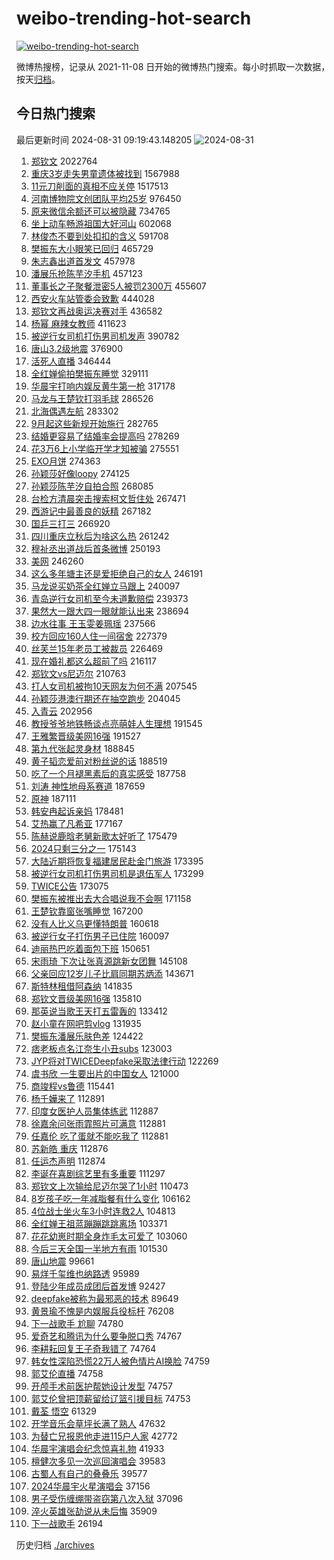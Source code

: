 # weibo-trending-hot-search

[![weibo-trending-hot-search](https://github.com/ameizi/weibo-trending-hot-search/actions/workflows/ci.yml/badge.svg)](https://github.com/ameizi/weibo-trending-hot-search/actions/workflows/ci.yml)

微博热搜榜，记录从 2021-11-08 日开始的微博热门搜索。每小时抓取一次数据，按天[归档](./archives)。

## 今日热门搜索

<!-- BEGIN --> 
最后更新时间 2024-08-31 09:19:43.148205 
![2024-08-31](https://imgs-storage.s3.us-east-005.backblazeb2.com/20240831/2024-08-31.png?versionId=4_z8fbbed132d73df8689c40f13_f1116769c5a05bb9e_d20240831_m011942_c005_v0501009_t0016_u01725067182691) 
1. [郑钦文](https://s.weibo.com/weibo?q=%E9%83%91%E9%92%A6%E6%96%87&t=31&band_rank=2&Refer=top) 2022764
1. [重庆3岁走失男童遗体被找到](https://s.weibo.com/weibo?q=%23%E9%87%8D%E5%BA%863%E5%B2%81%E8%B5%B0%E5%A4%B1%E7%94%B7%E7%AB%A5%E9%81%97%E4%BD%93%E8%A2%AB%E6%89%BE%E5%88%B0%23&t=31&band_rank=1&Refer=top) 1567988
1. [11元刀削面的真相不应关停](https://s.weibo.com/weibo?q=%2311%E5%85%83%E5%88%80%E5%89%8A%E9%9D%A2%E7%9A%84%E7%9C%9F%E7%9B%B8%E4%B8%8D%E5%BA%94%E5%85%B3%E5%81%9C%23&t=31&band_rank=1&Refer=top) 1517513
1. [河南博物院文创团队平均25岁](https://s.weibo.com/weibo?q=%23%E6%B2%B3%E5%8D%97%E5%8D%9A%E7%89%A9%E9%99%A2%E6%96%87%E5%88%9B%E5%9B%A2%E9%98%9F%E5%B9%B3%E5%9D%8725%E5%B2%81%23&t=31&band_rank=3&Refer=top) 976450
1. [原来微信余额还可以被隐藏](https://s.weibo.com/weibo?q=%23%E5%8E%9F%E6%9D%A5%E5%BE%AE%E4%BF%A1%E4%BD%99%E9%A2%9D%E8%BF%98%E5%8F%AF%E4%BB%A5%E8%A2%AB%E9%9A%90%E8%97%8F%23&t=31&band_rank=4&Refer=top) 734765
1. [坐上动车畅游祖国大好河山](https://s.weibo.com/weibo?q=%23%E5%9D%90%E4%B8%8A%E5%8A%A8%E8%BD%A6%E7%95%85%E6%B8%B8%E7%A5%96%E5%9B%BD%E5%A4%A7%E5%A5%BD%E6%B2%B3%E5%B1%B1%23&t=31&band_rank=3&Refer=top) 602068
1. [林俊杰不要到处扣扣的含义](https://s.weibo.com/weibo?q=%E6%9E%97%E4%BF%8A%E6%9D%B0%E4%B8%8D%E8%A6%81%E5%88%B0%E5%A4%84%E6%89%A3%E6%89%A3%E7%9A%84%E5%90%AB%E4%B9%89&t=31&band_rank=4&Refer=top) 591708
1. [樊振东大小眼笑已回归](https://s.weibo.com/weibo?q=%E6%A8%8A%E6%8C%AF%E4%B8%9C%E5%A4%A7%E5%B0%8F%E7%9C%BC%E7%AC%91%E5%B7%B2%E5%9B%9E%E5%BD%92&t=31&band_rank=5&Refer=top) 465729
1. [朱志鑫出道首发文](https://s.weibo.com/weibo?q=%23%E6%9C%B1%E5%BF%97%E9%91%AB%E5%87%BA%E9%81%93%E9%A6%96%E5%8F%91%E6%96%87%23&t=31&band_rank=6&Refer=top) 457978
1. [潘展乐抢陈芋汐手机](https://s.weibo.com/weibo?q=%23%E6%BD%98%E5%B1%95%E4%B9%90%E6%8A%A2%E9%99%88%E8%8A%8B%E6%B1%90%E6%89%8B%E6%9C%BA%23&t=31&band_rank=5&Refer=top) 457123
1. [董事长之子聚餐泄密5人被罚2300万](https://s.weibo.com/weibo?q=%23%E8%91%A3%E4%BA%8B%E9%95%BF%E4%B9%8B%E5%AD%90%E8%81%9A%E9%A4%90%E6%B3%84%E5%AF%865%E4%BA%BA%E8%A2%AB%E7%BD%9A2300%E4%B8%87%23&t=31&band_rank=18&Refer=top) 455607
1. [西安火车站管委会致歉](https://s.weibo.com/weibo?q=%23%E8%A5%BF%E5%AE%89%E7%81%AB%E8%BD%A6%E7%AB%99%E7%AE%A1%E5%A7%94%E4%BC%9A%E8%87%B4%E6%AD%89%23&t=31&band_rank=17&Refer=top) 444028
1. [郑钦文再战奥运决赛对手](https://s.weibo.com/weibo?q=%23%E9%83%91%E9%92%A6%E6%96%87%E5%86%8D%E6%88%98%E5%A5%A5%E8%BF%90%E5%86%B3%E8%B5%9B%E5%AF%B9%E6%89%8B%23&t=31&band_rank=6&Refer=top) 436582
1. [杨幂 麻辣女教师](https://s.weibo.com/weibo?q=%E6%9D%A8%E5%B9%82%20%E9%BA%BB%E8%BE%A3%E5%A5%B3%E6%95%99%E5%B8%88&t=31&band_rank=7&Refer=top) 411623
1. [被逆行女司机打伤男司机发声](https://s.weibo.com/weibo?q=%23%E8%A2%AB%E9%80%86%E8%A1%8C%E5%A5%B3%E5%8F%B8%E6%9C%BA%E6%89%93%E4%BC%A4%E7%94%B7%E5%8F%B8%E6%9C%BA%E5%8F%91%E5%A3%B0%23&t=31&band_rank=8&Refer=top) 390782
1. [唐山3.2级地震](https://s.weibo.com/weibo?q=%23%E5%94%90%E5%B1%B13.2%E7%BA%A7%E5%9C%B0%E9%9C%87%23&t=31&band_rank=8&Refer=top) 376900
1. [活死人直播](https://s.weibo.com/weibo?q=%E6%B4%BB%E6%AD%BB%E4%BA%BA%E7%9B%B4%E6%92%AD&t=31&band_rank=9&Refer=top) 346444
1. [全红婵偷拍樊振东睡觉](https://s.weibo.com/weibo?q=%23%E5%85%A8%E7%BA%A2%E5%A9%B5%E5%81%B7%E6%8B%8D%E6%A8%8A%E6%8C%AF%E4%B8%9C%E7%9D%A1%E8%A7%89%23&t=31&band_rank=10&Refer=top) 329111
1. [华晨宇打响内娱反黄牛第一枪](https://s.weibo.com/weibo?q=%23%E5%8D%8E%E6%99%A8%E5%AE%87%E6%89%93%E5%93%8D%E5%86%85%E5%A8%B1%E5%8F%8D%E9%BB%84%E7%89%9B%E7%AC%AC%E4%B8%80%E6%9E%AA%23&t=31&band_rank=11&Refer=top) 317178
1. [马龙与王楚钦打羽毛球](https://s.weibo.com/weibo?q=%23%E9%A9%AC%E9%BE%99%E4%B8%8E%E7%8E%8B%E6%A5%9A%E9%92%A6%E6%89%93%E7%BE%BD%E6%AF%9B%E7%90%83%23&t=31&band_rank=25&Refer=top) 286526
1. [北海偶遇左航](https://s.weibo.com/weibo?q=%E5%8C%97%E6%B5%B7%E5%81%B6%E9%81%87%E5%B7%A6%E8%88%AA&t=31&band_rank=12&Refer=top) 283302
1. [9月起这些新规开始施行](https://s.weibo.com/weibo?q=%239%E6%9C%88%E8%B5%B7%E8%BF%99%E4%BA%9B%E6%96%B0%E8%A7%84%E5%BC%80%E5%A7%8B%E6%96%BD%E8%A1%8C%23&t=31&band_rank=10&Refer=top) 282765
1. [结婚更容易了结婚率会提高吗](https://s.weibo.com/weibo?q=%23%E7%BB%93%E5%A9%9A%E6%9B%B4%E5%AE%B9%E6%98%93%E4%BA%86%E7%BB%93%E5%A9%9A%E7%8E%87%E4%BC%9A%E6%8F%90%E9%AB%98%E5%90%97%23&t=31&band_rank=13&Refer=top) 278269
1. [花3万6上小学临开学才知被骗](https://s.weibo.com/weibo?q=%23%E8%8A%B13%E4%B8%876%E4%B8%8A%E5%B0%8F%E5%AD%A6%E4%B8%B4%E5%BC%80%E5%AD%A6%E6%89%8D%E7%9F%A5%E8%A2%AB%E9%AA%97%23&t=31&band_rank=11&Refer=top) 275551
1. [EXO月饼](https://s.weibo.com/weibo?q=EXO%E6%9C%88%E9%A5%BC&t=31&band_rank=14&Refer=top) 274363
1. [孙颖莎好像loopy](https://s.weibo.com/weibo?q=%E5%AD%99%E9%A2%96%E8%8E%8E%E5%A5%BD%E5%83%8Floopy&t=31&band_rank=15&Refer=top) 274125
1. [孙颖莎陈芋汐自拍合照](https://s.weibo.com/weibo?q=%23%E5%AD%99%E9%A2%96%E8%8E%8E%E9%99%88%E8%8A%8B%E6%B1%90%E8%87%AA%E6%8B%8D%E5%90%88%E7%85%A7%23&t=31&band_rank=12&Refer=top) 268085
1. [台检方清晨突击搜索柯文哲住处](https://s.weibo.com/weibo?q=%E5%8F%B0%E6%A3%80%E6%96%B9%E6%B8%85%E6%99%A8%E7%AA%81%E5%87%BB%E6%90%9C%E7%B4%A2%E6%9F%AF%E6%96%87%E5%93%B2%E4%BD%8F%E5%A4%84&t=31&band_rank=20&Refer=top) 267471
1. [西游记中最善良的妖精](https://s.weibo.com/weibo?q=%E8%A5%BF%E6%B8%B8%E8%AE%B0%E4%B8%AD%E6%9C%80%E5%96%84%E8%89%AF%E7%9A%84%E5%A6%96%E7%B2%BE&t=31&band_rank=17&Refer=top) 267182
1. [国乒三打三](https://s.weibo.com/weibo?q=%E5%9B%BD%E4%B9%92%E4%B8%89%E6%89%93%E4%B8%89&t=31&band_rank=16&Refer=top) 266920
1. [四川重庆立秋后为啥这么热](https://s.weibo.com/weibo?q=%23%E5%9B%9B%E5%B7%9D%E9%87%8D%E5%BA%86%E7%AB%8B%E7%A7%8B%E5%90%8E%E4%B8%BA%E5%95%A5%E8%BF%99%E4%B9%88%E7%83%AD%23&t=31&band_rank=13&Refer=top) 261242
1. [穆祉丞出道战后首条微博](https://s.weibo.com/weibo?q=%23%E7%A9%86%E7%A5%89%E4%B8%9E%E5%87%BA%E9%81%93%E6%88%98%E5%90%8E%E9%A6%96%E6%9D%A1%E5%BE%AE%E5%8D%9A%23&t=31&band_rank=19&Refer=top) 250193
1. [美网](https://s.weibo.com/weibo?q=%E7%BE%8E%E7%BD%91&t=31&band_rank=7&Refer=top) 246260
1. [这么多年塘主还是爱拒绝自己的女人](https://s.weibo.com/weibo?q=%E8%BF%99%E4%B9%88%E5%A4%9A%E5%B9%B4%E5%A1%98%E4%B8%BB%E8%BF%98%E6%98%AF%E7%88%B1%E6%8B%92%E7%BB%9D%E8%87%AA%E5%B7%B1%E7%9A%84%E5%A5%B3%E4%BA%BA&t=31&band_rank=15&Refer=top) 246191
1. [马龙说买奶茶全红婵立马跟上](https://s.weibo.com/weibo?q=%23%E9%A9%AC%E9%BE%99%E8%AF%B4%E4%B9%B0%E5%A5%B6%E8%8C%B6%E5%85%A8%E7%BA%A2%E5%A9%B5%E7%AB%8B%E9%A9%AC%E8%B7%9F%E4%B8%8A%23&t=31&band_rank=21&Refer=top) 240097
1. [青岛逆行女司机至今未道歉赔偿](https://s.weibo.com/weibo?q=%23%E9%9D%92%E5%B2%9B%E9%80%86%E8%A1%8C%E5%A5%B3%E5%8F%B8%E6%9C%BA%E8%87%B3%E4%BB%8A%E6%9C%AA%E9%81%93%E6%AD%89%E8%B5%94%E5%81%BF%23&t=31&band_rank=22&Refer=top) 239373
1. [果然大一跟大四一眼就能认出来](https://s.weibo.com/weibo?q=%23%E6%9E%9C%E7%84%B6%E5%A4%A7%E4%B8%80%E8%B7%9F%E5%A4%A7%E5%9B%9B%E4%B8%80%E7%9C%BC%E5%B0%B1%E8%83%BD%E8%AE%A4%E5%87%BA%E6%9D%A5%23&t=31&band_rank=23&Refer=top) 238694
1. [边水往事 王玉雯姜珮瑶](https://s.weibo.com/weibo?q=%E8%BE%B9%E6%B0%B4%E5%BE%80%E4%BA%8B%20%E7%8E%8B%E7%8E%89%E9%9B%AF%E5%A7%9C%E7%8F%AE%E7%91%B6&t=31&band_rank=24&Refer=top) 237566
1. [校方回应160人住一间宿舍](https://s.weibo.com/weibo?q=%23%E6%A0%A1%E6%96%B9%E5%9B%9E%E5%BA%94160%E4%BA%BA%E4%BD%8F%E4%B8%80%E9%97%B4%E5%AE%BF%E8%88%8D%23&t=31&band_rank=44&Refer=top) 227379
1. [丝芙兰15年老员工被裁员](https://s.weibo.com/weibo?q=%23%E4%B8%9D%E8%8A%99%E5%85%B015%E5%B9%B4%E8%80%81%E5%91%98%E5%B7%A5%E8%A2%AB%E8%A3%81%E5%91%98%23&t=31&band_rank=46&Refer=top) 226469
1. [现在婚礼都这么超前了吗](https://s.weibo.com/weibo?q=%23%E7%8E%B0%E5%9C%A8%E5%A9%9A%E7%A4%BC%E9%83%BD%E8%BF%99%E4%B9%88%E8%B6%85%E5%89%8D%E4%BA%86%E5%90%97%23&t=31&band_rank=26&Refer=top) 216117
1. [郑钦文vs尼迈尔](https://s.weibo.com/weibo?q=%23%E9%83%91%E9%92%A6%E6%96%87vs%E5%B0%BC%E8%BF%88%E5%B0%94%23&t=31&band_rank=13&Refer=top) 210763
1. [打人女司机被拘10天网友为何不满](https://s.weibo.com/weibo?q=%23%E6%89%93%E4%BA%BA%E5%A5%B3%E5%8F%B8%E6%9C%BA%E8%A2%AB%E6%8B%9810%E5%A4%A9%E7%BD%91%E5%8F%8B%E4%B8%BA%E4%BD%95%E4%B8%8D%E6%BB%A1%23&t=31&band_rank=27&Refer=top) 207545
1. [孙颖莎港澳行期还在抽空跑步](https://s.weibo.com/weibo?q=%E5%AD%99%E9%A2%96%E8%8E%8E%E6%B8%AF%E6%BE%B3%E8%A1%8C%E6%9C%9F%E8%BF%98%E5%9C%A8%E6%8A%BD%E7%A9%BA%E8%B7%91%E6%AD%A5&t=31&band_rank=28&Refer=top) 204045
1. [入青云](https://s.weibo.com/weibo?q=%E5%85%A5%E9%9D%92%E4%BA%91&t=31&band_rank=18&Refer=top) 202956
1. [教授爷爷地铁畅谈点亮萌娃人生理想](https://s.weibo.com/weibo?q=%23%E6%95%99%E6%8E%88%E7%88%B7%E7%88%B7%E5%9C%B0%E9%93%81%E7%95%85%E8%B0%88%E7%82%B9%E4%BA%AE%E8%90%8C%E5%A8%83%E4%BA%BA%E7%94%9F%E7%90%86%E6%83%B3%23&t=31&band_rank=10&Refer=top) 191545
1. [王雅繁晋级美网16强](https://s.weibo.com/weibo?q=%23%E7%8E%8B%E9%9B%85%E7%B9%81%E6%99%8B%E7%BA%A7%E7%BE%8E%E7%BD%9116%E5%BC%BA%23&t=31&band_rank=11&Refer=top) 191527
1. [第九代张起灵身材](https://s.weibo.com/weibo?q=%E7%AC%AC%E4%B9%9D%E4%BB%A3%E5%BC%A0%E8%B5%B7%E7%81%B5%E8%BA%AB%E6%9D%90&t=31&band_rank=37&Refer=top) 188845
1. [黄子韬恋爱前对粉丝说的话](https://s.weibo.com/weibo?q=%23%E9%BB%84%E5%AD%90%E9%9F%AC%E6%81%8B%E7%88%B1%E5%89%8D%E5%AF%B9%E7%B2%89%E4%B8%9D%E8%AF%B4%E7%9A%84%E8%AF%9D%23&t=31&band_rank=26&Refer=top) 188519
1. [吃了一个月褪黑素后的真实感受](https://s.weibo.com/weibo?q=%23%E5%90%83%E4%BA%86%E4%B8%80%E4%B8%AA%E6%9C%88%E8%A4%AA%E9%BB%91%E7%B4%A0%E5%90%8E%E7%9A%84%E7%9C%9F%E5%AE%9E%E6%84%9F%E5%8F%97%23&t=31&band_rank=24&Refer=top) 187758
1. [刘涛 神性地母系赛道](https://s.weibo.com/weibo?q=%E5%88%98%E6%B6%9B%20%E7%A5%9E%E6%80%A7%E5%9C%B0%E6%AF%8D%E7%B3%BB%E8%B5%9B%E9%81%93&t=31&band_rank=25&Refer=top) 187659
1. [原神](https://s.weibo.com/weibo?q=%23%E5%8E%9F%E7%A5%9E%23&t=31&band_rank=28&Refer=top) 187111
1. [韩安冉起诉亲妈](https://s.weibo.com/weibo?q=%23%E9%9F%A9%E5%AE%89%E5%86%89%E8%B5%B7%E8%AF%89%E4%BA%B2%E5%A6%88%23&t=31&band_rank=29&Refer=top) 178481
1. [艾热赢了凡希亚](https://s.weibo.com/weibo?q=%23%E8%89%BE%E7%83%AD%E8%B5%A2%E4%BA%86%E5%87%A1%E5%B8%8C%E4%BA%9A%23&t=31&band_rank=29&Refer=top) 177167
1. [陈赫说鹿晗老舅新歌太好听了](https://s.weibo.com/weibo?q=%23%E9%99%88%E8%B5%AB%E8%AF%B4%E9%B9%BF%E6%99%97%E8%80%81%E8%88%85%E6%96%B0%E6%AD%8C%E5%A4%AA%E5%A5%BD%E5%90%AC%E4%BA%86%23&t=31&band_rank=30&Refer=top) 175479
1. [2024只剩三分之一](https://s.weibo.com/weibo?q=%232024%E5%8F%AA%E5%89%A9%E4%B8%89%E5%88%86%E4%B9%8B%E4%B8%80%23&t=31&band_rank=31&Refer=top) 175143
1. [大陆近期将恢复福建居民赴金门旅游](https://s.weibo.com/weibo?q=%23%E5%A4%A7%E9%99%86%E8%BF%91%E6%9C%9F%E5%B0%86%E6%81%A2%E5%A4%8D%E7%A6%8F%E5%BB%BA%E5%B1%85%E6%B0%91%E8%B5%B4%E9%87%91%E9%97%A8%E6%97%85%E6%B8%B8%23&t=31&band_rank=30&Refer=top) 173395
1. [被逆行女司机打伤男司机是退伍军人](https://s.weibo.com/weibo?q=%23%E8%A2%AB%E9%80%86%E8%A1%8C%E5%A5%B3%E5%8F%B8%E6%9C%BA%E6%89%93%E4%BC%A4%E7%94%B7%E5%8F%B8%E6%9C%BA%E6%98%AF%E9%80%80%E4%BC%8D%E5%86%9B%E4%BA%BA%23&t=31&band_rank=31&Refer=top) 173299
1. [TWICE公告](https://s.weibo.com/weibo?q=TWICE%E5%85%AC%E5%91%8A&t=31&band_rank=32&Refer=top) 173075
1. [樊振东被推出去大合唱说我不会啊](https://s.weibo.com/weibo?q=%23%E6%A8%8A%E6%8C%AF%E4%B8%9C%E8%A2%AB%E6%8E%A8%E5%87%BA%E5%8E%BB%E5%A4%A7%E5%90%88%E5%94%B1%E8%AF%B4%E6%88%91%E4%B8%8D%E4%BC%9A%E5%95%8A%23&t=31&band_rank=32&Refer=top) 171158
1. [王楚钦靠窗张嘴睡觉](https://s.weibo.com/weibo?q=%23%E7%8E%8B%E6%A5%9A%E9%92%A6%E9%9D%A0%E7%AA%97%E5%BC%A0%E5%98%B4%E7%9D%A1%E8%A7%89%23&t=31&band_rank=33&Refer=top) 167200
1. [没有人比义乌更懂特朗普](https://s.weibo.com/weibo?q=%E6%B2%A1%E6%9C%89%E4%BA%BA%E6%AF%94%E4%B9%89%E4%B9%8C%E6%9B%B4%E6%87%82%E7%89%B9%E6%9C%97%E6%99%AE&t=31&band_rank=33&Refer=top) 160618
1. [被逆行女子打伤男子已住院](https://s.weibo.com/weibo?q=%23%E8%A2%AB%E9%80%86%E8%A1%8C%E5%A5%B3%E5%AD%90%E6%89%93%E4%BC%A4%E7%94%B7%E5%AD%90%E5%B7%B2%E4%BD%8F%E9%99%A2%23&t=31&band_rank=34&Refer=top) 160097
1. [迪丽热巴吃着面包下班](https://s.weibo.com/weibo?q=%23%E8%BF%AA%E4%B8%BD%E7%83%AD%E5%B7%B4%E5%90%83%E7%9D%80%E9%9D%A2%E5%8C%85%E4%B8%8B%E7%8F%AD%23&t=31&band_rank=35&Refer=top) 150651
1. [宋雨琦 下次让张真源跳新女团舞](https://s.weibo.com/weibo?q=%E5%AE%8B%E9%9B%A8%E7%90%A6%20%E4%B8%8B%E6%AC%A1%E8%AE%A9%E5%BC%A0%E7%9C%9F%E6%BA%90%E8%B7%B3%E6%96%B0%E5%A5%B3%E5%9B%A2%E8%88%9E&t=31&band_rank=36&Refer=top) 145108
1. [父亲回应12岁儿子比肩同期苏炳添](https://s.weibo.com/weibo?q=%23%E7%88%B6%E4%BA%B2%E5%9B%9E%E5%BA%9412%E5%B2%81%E5%84%BF%E5%AD%90%E6%AF%94%E8%82%A9%E5%90%8C%E6%9C%9F%E8%8B%8F%E7%82%B3%E6%B7%BB%23&t=31&band_rank=35&Refer=top) 143671
1. [斯特林租借阿森纳](https://s.weibo.com/weibo?q=%23%E6%96%AF%E7%89%B9%E6%9E%97%E7%A7%9F%E5%80%9F%E9%98%BF%E6%A3%AE%E7%BA%B3%23&t=31&band_rank=36&Refer=top) 141835
1. [郑钦文晋级美网16强](https://s.weibo.com/weibo?q=%23%E9%83%91%E9%92%A6%E6%96%87%E6%99%8B%E7%BA%A7%E7%BE%8E%E7%BD%9116%E5%BC%BA%23&t=31&band_rank=26&Refer=top) 135810
1. [那英说当歌王天打五雷轰的](https://s.weibo.com/weibo?q=%23%E9%82%A3%E8%8B%B1%E8%AF%B4%E5%BD%93%E6%AD%8C%E7%8E%8B%E5%A4%A9%E6%89%93%E4%BA%94%E9%9B%B7%E8%BD%B0%E7%9A%84%23&t=31&band_rank=37&Refer=top) 133412
1. [赵小童在网吧剪vlog](https://s.weibo.com/weibo?q=%23%E8%B5%B5%E5%B0%8F%E7%AB%A5%E5%9C%A8%E7%BD%91%E5%90%A7%E5%89%AAvlog%23&t=31&band_rank=38&Refer=top) 131935
1. [樊振东潘展乐肤色差](https://s.weibo.com/weibo?q=%23%E6%A8%8A%E6%8C%AF%E4%B8%9C%E6%BD%98%E5%B1%95%E4%B9%90%E8%82%A4%E8%89%B2%E5%B7%AE%23&t=31&band_rank=39&Refer=top) 124422
1. [痞老板点名江奈生小丑subs](https://s.weibo.com/weibo?q=%E7%97%9E%E8%80%81%E6%9D%BF%E7%82%B9%E5%90%8D%E6%B1%9F%E5%A5%88%E7%94%9F%E5%B0%8F%E4%B8%91subs&t=31&band_rank=40&Refer=top) 123003
1. [JYP将对TWICEDeepfake采取法律行动](https://s.weibo.com/weibo?q=%23JYP%E5%B0%86%E5%AF%B9TWICEDeepfake%E9%87%87%E5%8F%96%E6%B3%95%E5%BE%8B%E8%A1%8C%E5%8A%A8%23&t=31&band_rank=41&Refer=top) 122269
1. [虞书欣 一生要出片的中国女人](https://s.weibo.com/weibo?q=%E8%99%9E%E4%B9%A6%E6%AC%A3%20%E4%B8%80%E7%94%9F%E8%A6%81%E5%87%BA%E7%89%87%E7%9A%84%E4%B8%AD%E5%9B%BD%E5%A5%B3%E4%BA%BA&t=31&band_rank=42&Refer=top) 121000
1. [商竣程vs鲁德](https://s.weibo.com/weibo?q=%23%E5%95%86%E7%AB%A3%E7%A8%8Bvs%E9%B2%81%E5%BE%B7%23&t=31&band_rank=40&Refer=top) 115441
1. [杨千嬅来了](https://s.weibo.com/weibo?q=%E6%9D%A8%E5%8D%83%E5%AC%85%E6%9D%A5%E4%BA%86&t=31&band_rank=43&Refer=top) 112891
1. [印度女医护人员集体练武](https://s.weibo.com/weibo?q=%23%E5%8D%B0%E5%BA%A6%E5%A5%B3%E5%8C%BB%E6%8A%A4%E4%BA%BA%E5%91%98%E9%9B%86%E4%BD%93%E7%BB%83%E6%AD%A6%23&t=31&band_rank=45&Refer=top) 112887
1. [徐嘉余问张雨霏照片可满意](https://s.weibo.com/weibo?q=%23%E5%BE%90%E5%98%89%E4%BD%99%E9%97%AE%E5%BC%A0%E9%9B%A8%E9%9C%8F%E7%85%A7%E7%89%87%E5%8F%AF%E6%BB%A1%E6%84%8F%23&t=31&band_rank=47&Refer=top) 112881
1. [任嘉伦 吃了蛋就不能吃我了](https://s.weibo.com/weibo?q=%E4%BB%BB%E5%98%89%E4%BC%A6%20%E5%90%83%E4%BA%86%E8%9B%8B%E5%B0%B1%E4%B8%8D%E8%83%BD%E5%90%83%E6%88%91%E4%BA%86&t=31&band_rank=48&Refer=top) 112881
1. [苏新皓 重庆](https://s.weibo.com/weibo?q=%E8%8B%8F%E6%96%B0%E7%9A%93%20%E9%87%8D%E5%BA%86&t=31&band_rank=49&Refer=top) 112876
1. [任运杰声明](https://s.weibo.com/weibo?q=%E4%BB%BB%E8%BF%90%E6%9D%B0%E5%A3%B0%E6%98%8E&t=31&band_rank=50&Refer=top) 112874
1. [李诞在喜剧综艺里有多重要](https://s.weibo.com/weibo?q=%23%E6%9D%8E%E8%AF%9E%E5%9C%A8%E5%96%9C%E5%89%A7%E7%BB%BC%E8%89%BA%E9%87%8C%E6%9C%89%E5%A4%9A%E9%87%8D%E8%A6%81%23&t=31&band_rank=48&Refer=top) 111297
1. [郑钦文上次输给尼迈尔哭了1小时](https://s.weibo.com/weibo?q=%23%E9%83%91%E9%92%A6%E6%96%87%E4%B8%8A%E6%AC%A1%E8%BE%93%E7%BB%99%E5%B0%BC%E8%BF%88%E5%B0%94%E5%93%AD%E4%BA%861%E5%B0%8F%E6%97%B6%23&t=31&band_rank=42&Refer=top) 110473
1. [8岁孩子吃一年减脂餐有什么变化](https://s.weibo.com/weibo?q=%238%E5%B2%81%E5%AD%A9%E5%AD%90%E5%90%83%E4%B8%80%E5%B9%B4%E5%87%8F%E8%84%82%E9%A4%90%E6%9C%89%E4%BB%80%E4%B9%88%E5%8F%98%E5%8C%96%23&t=31&band_rank=44&Refer=top) 106162
1. [4位战士坐火车3小时连救2人](https://s.weibo.com/weibo?q=%234%E4%BD%8D%E6%88%98%E5%A3%AB%E5%9D%90%E7%81%AB%E8%BD%A63%E5%B0%8F%E6%97%B6%E8%BF%9E%E6%95%912%E4%BA%BA%23&t=31&band_rank=45&Refer=top) 104813
1. [全红婵王祖蓝蹦蹦跳跳离场](https://s.weibo.com/weibo?q=%E5%85%A8%E7%BA%A2%E5%A9%B5%E7%8E%8B%E7%A5%96%E8%93%9D%E8%B9%A6%E8%B9%A6%E8%B7%B3%E8%B7%B3%E7%A6%BB%E5%9C%BA&t=31&band_rank=46&Refer=top) 103371
1. [花花幼崽时期全身炸毛太可爱了](https://s.weibo.com/weibo?q=%23%E8%8A%B1%E8%8A%B1%E5%B9%BC%E5%B4%BD%E6%97%B6%E6%9C%9F%E5%85%A8%E8%BA%AB%E7%82%B8%E6%AF%9B%E5%A4%AA%E5%8F%AF%E7%88%B1%E4%BA%86%23&t=31&band_rank=47&Refer=top) 103060
1. [今后三天全国一半地方有雨](https://s.weibo.com/weibo?q=%23%E4%BB%8A%E5%90%8E%E4%B8%89%E5%A4%A9%E5%85%A8%E5%9B%BD%E4%B8%80%E5%8D%8A%E5%9C%B0%E6%96%B9%E6%9C%89%E9%9B%A8%23&t=31&band_rank=10&Refer=top) 101530
1. [唐山地震](https://s.weibo.com/weibo?q=%E5%94%90%E5%B1%B1%E5%9C%B0%E9%9C%87&t=31&band_rank=24&Refer=top) 99661
1. [易烊千玺维也纳路透](https://s.weibo.com/weibo?q=%23%E6%98%93%E7%83%8A%E5%8D%83%E7%8E%BA%E7%BB%B4%E4%B9%9F%E7%BA%B3%E8%B7%AF%E9%80%8F%23&t=31&band_rank=30&Refer=top) 95989
1. [登陆少年成员成团后首发博](https://s.weibo.com/weibo?q=%23%E7%99%BB%E9%99%86%E5%B0%91%E5%B9%B4%E6%88%90%E5%91%98%E6%88%90%E5%9B%A2%E5%90%8E%E9%A6%96%E5%8F%91%E5%8D%9A%23&t=31&band_rank=49&Refer=top) 92427
1. [deepfake被称为最邪恶的技术](https://s.weibo.com/weibo?q=%23deepfake%E8%A2%AB%E7%A7%B0%E4%B8%BA%E6%9C%80%E9%82%AA%E6%81%B6%E7%9A%84%E6%8A%80%E6%9C%AF%23&t=31&band_rank=15&Refer=top) 89649
1. [黄景瑜不愧是内娱服兵役标杆](https://s.weibo.com/weibo?q=%23%E9%BB%84%E6%99%AF%E7%91%9C%E4%B8%8D%E6%84%A7%E6%98%AF%E5%86%85%E5%A8%B1%E6%9C%8D%E5%85%B5%E5%BD%B9%E6%A0%87%E6%9D%86%23&t=31&band_rank=27&Refer=top) 76208
1. [下一战歌手 尬聊](https://s.weibo.com/weibo?q=%E4%B8%8B%E4%B8%80%E6%88%98%E6%AD%8C%E6%89%8B%20%E5%B0%AC%E8%81%8A&t=31&band_rank=30&Refer=top) 74780
1. [爱奇艺和腾讯为什么要争脱口秀](https://s.weibo.com/weibo?q=%23%E7%88%B1%E5%A5%87%E8%89%BA%E5%92%8C%E8%85%BE%E8%AE%AF%E4%B8%BA%E4%BB%80%E4%B9%88%E8%A6%81%E4%BA%89%E8%84%B1%E5%8F%A3%E7%A7%80%23&t=31&band_rank=48&Refer=top) 74767
1. [李耕耘回复王子奇我错了](https://s.weibo.com/weibo?q=%23%E6%9D%8E%E8%80%95%E8%80%98%E5%9B%9E%E5%A4%8D%E7%8E%8B%E5%AD%90%E5%A5%87%E6%88%91%E9%94%99%E4%BA%86%23&t=31&band_rank=47&Refer=top) 74764
1. [韩女性深陷恐慌22万人被色情片AI换脸](https://s.weibo.com/weibo?q=%23%E9%9F%A9%E5%A5%B3%E6%80%A7%E6%B7%B1%E9%99%B7%E6%81%90%E6%85%8C22%E4%B8%87%E4%BA%BA%E8%A2%AB%E8%89%B2%E6%83%85%E7%89%87AI%E6%8D%A2%E8%84%B8%23&t=31&band_rank=40&Refer=top) 74759
1. [郭艾伦直播](https://s.weibo.com/weibo?q=%E9%83%AD%E8%89%BE%E4%BC%A6%E7%9B%B4%E6%92%AD&t=31&band_rank=49&Refer=top) 74758
1. [开颅手术前医护帮她设计发型](https://s.weibo.com/weibo?q=%23%E5%BC%80%E9%A2%85%E6%89%8B%E6%9C%AF%E5%89%8D%E5%8C%BB%E6%8A%A4%E5%B8%AE%E5%A5%B9%E8%AE%BE%E8%AE%A1%E5%8F%91%E5%9E%8B%23&t=31&band_rank=31&Refer=top) 74757
1. [郭艾伦曾把顶薪留给辽篮引援目标](https://s.weibo.com/weibo?q=%23%E9%83%AD%E8%89%BE%E4%BC%A6%E6%9B%BE%E6%8A%8A%E9%A1%B6%E8%96%AA%E7%95%99%E7%BB%99%E8%BE%BD%E7%AF%AE%E5%BC%95%E6%8F%B4%E7%9B%AE%E6%A0%87%23&t=31&band_rank=49&Refer=top) 74753
1. [戴荃 悟空](https://s.weibo.com/weibo?q=%E6%88%B4%E8%8D%83%20%E6%82%9F%E7%A9%BA&t=31&band_rank=50&Refer=top) 61329
1. [开学音乐会草坪长满了熟人](https://s.weibo.com/weibo?q=%23%E5%BC%80%E5%AD%A6%E9%9F%B3%E4%B9%90%E4%BC%9A%E8%8D%89%E5%9D%AA%E9%95%BF%E6%BB%A1%E4%BA%86%E7%86%9F%E4%BA%BA%23&t=31&band_rank=10&Refer=top) 47632
1. [为替亡兄报恩他走进115户人家](https://s.weibo.com/weibo?q=%23%E4%B8%BA%E6%9B%BF%E4%BA%A1%E5%85%84%E6%8A%A5%E6%81%A9%E4%BB%96%E8%B5%B0%E8%BF%9B115%E6%88%B7%E4%BA%BA%E5%AE%B6%23&t=31&band_rank=20&Refer=top) 42772
1. [华晨宇演唱会纪念惊喜礼物](https://s.weibo.com/weibo?q=%E5%8D%8E%E6%99%A8%E5%AE%87%E6%BC%94%E5%94%B1%E4%BC%9A%E7%BA%AA%E5%BF%B5%E6%83%8A%E5%96%9C%E7%A4%BC%E7%89%A9&t=31&band_rank=40&Refer=top) 41933
1. [檀健次多见一次巡回演唱会](https://s.weibo.com/weibo?q=%E6%AA%80%E5%81%A5%E6%AC%A1%E5%A4%9A%E8%A7%81%E4%B8%80%E6%AC%A1%E5%B7%A1%E5%9B%9E%E6%BC%94%E5%94%B1%E4%BC%9A&t=31&band_rank=41&Refer=top) 39583
1. [古蜀人有自己的叠叠乐](https://s.weibo.com/weibo?q=%23%E5%8F%A4%E8%9C%80%E4%BA%BA%E6%9C%89%E8%87%AA%E5%B7%B1%E7%9A%84%E5%8F%A0%E5%8F%A0%E4%B9%90%23&t=31&band_rank=42&Refer=top) 39577
1. [2024华晨宇火星演唱会](https://s.weibo.com/weibo?q=2024%E5%8D%8E%E6%99%A8%E5%AE%87%E7%81%AB%E6%98%9F%E6%BC%94%E5%94%B1%E4%BC%9A&t=31&band_rank=50&Refer=top) 37156
1. [男子受伤缠绷带盗窃第八次入狱](https://s.weibo.com/weibo?q=%23%E7%94%B7%E5%AD%90%E5%8F%97%E4%BC%A4%E7%BC%A0%E7%BB%B7%E5%B8%A6%E7%9B%97%E7%AA%83%E7%AC%AC%E5%85%AB%E6%AC%A1%E5%85%A5%E7%8B%B1%23&t=31&band_rank=27&Refer=top) 37096
1. [淬火英雄张劼说从未后悔](https://s.weibo.com/weibo?q=%23%E6%B7%AC%E7%81%AB%E8%8B%B1%E9%9B%84%E5%BC%A0%E5%8A%BC%E8%AF%B4%E4%BB%8E%E6%9C%AA%E5%90%8E%E6%82%94%23&t=31&band_rank=28&Refer=top) 35909
1. [下一战歌手](https://s.weibo.com/weibo?q=%E4%B8%8B%E4%B8%80%E6%88%98%E6%AD%8C%E6%89%8B&t=31&band_rank=49&Refer=top) 26194
<!-- END -->

历史归档 [./archives](./archives)

